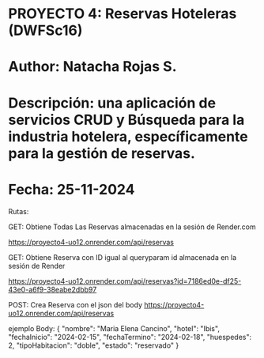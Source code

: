 # PROYECTO 4: Reservas Hoteleras (DWFSc16)
# Author: Natacha Rojas S.
# Descripción: una aplicación de servicios CRUD y Búsqueda para la industria hotelera, específicamente para la gestión de reservas.
# Fecha: 25-11-2024

Rutas:

GET: Obtiene Todas Las Reservas almacenadas en la sesión de Render.com

https://proyecto4-uo12.onrender.com/api/reservas

GET: Obtiene Reserva con ID igual al queryparam id almacenada en la sesión de Render

https://proyecto4-uo12.onrender.com/api/reservas?id=7186ed0e-df25-43e0-a6f9-38eabe2dbb97

POST: Crea Reserva con el json del body
https://proyecto4-uo12.onrender.com/api/reservas

ejemplo Body:
{
    "nombre": "Maria Elena Cancino",
    "hotel": "Ibis",
    "fechaInicio": "2024-02-15",
    "fechaTermino": "2024-02-18",
    "huespedes": 2,
    "tipoHabitacion": "doble",
    "estado": "reservado"
  }


